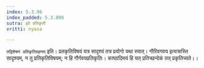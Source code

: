 ```yaml
---
index: 5.3.96
index_padded: 5.3.096
sutra: इवे प्रतिकृतौ
vritti: nyasa

---
```

`तद्विशेषणं प्रतिकृतिग्रहणम्` इति। प्रतकृतिविषयं यत्र सादृश्यं तत्र प्रयोगो यथा स्यात्। गौरिवगवय इत्यत्रास्ति सादृश्यम्, न तु प्रतिकृतिविषयम्; न हि गौर्गवयप्रतिकृतिः। काष्ठादिमयं हि यत् प्रतिच्छन्देकं तत् प्रकृतिच्यते।।